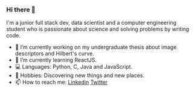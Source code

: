 ### Hi there 👋

I'm a junior full stack dev, data scientist and a computer engineering student who is passionate about science and solving problems by writing code.

- 🔭 I’m currently working on my undergraduate thesis about image descriptors and Hilbert's curve.
- 🌱 I’m currently learning ReactJS.
- 💻 Languages: Python, C, Java and JavaScript.
- 🌌 Hobbies: Discovering new things and new places.
- 📫 How to reach me: [Linkedin](https://www.linkedin.com/in/mariliafernandez/) [Twitter](https://twitter.com/marilia_fz)

